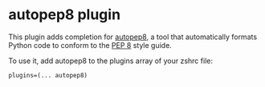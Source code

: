 # autopep8 plugin

This plugin adds completion for [autopep8](https://pypi.org/project/autopep8/),  a tool that automatically formats Python code to conform to the [PEP 8](http://www.python.org/dev/peps/pep-0008/) style guide.

To use it, add autopep8 to the plugins array of your zshrc file:
```
plugins=(... autopep8)
```
